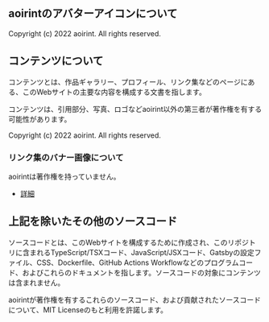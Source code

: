 ## aoirintのアバターアイコンについて

Copyright (c) 2022 aoirint. All rights reserved.


## コンテンツについて

コンテンツとは、作品ギャラリー、プロフィール、リンク集などのページにある、このWebサイトの主要な内容を構成する文書を指します。

コンテンツは、引用部分、写真、ロゴなどaoirint以外の第三者が著作権を有する可能性があります。

Copyright (c) 2022 aoirint. All rights reserved.

### リンク集のバナー画像について

aoirintは著作権を持っていません。

- [詳細](./src/pages/links/banners/NOTICE)


## 上記を除いたその他のソースコード

ソースコードとは、このWebサイトを構成するために作成され、このリポジトリに含まれるTypeScript/TSXコード、JavaScript/JSXコード、Gatsbyの設定ファイル、CSS、Dockerfile、GitHub Actions Workflowなどのプログラムコード、およびこれらのドキュメントを指します。ソースコードの対象にコンテンツは含まれません。

aoirintが著作権を有するこれらのソースコード、および貢献されたソースコードについて、MIT Licenseのもと利用を許諾します。

